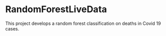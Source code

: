 # RandomForestLiveData
This project develops a random forest classification on deaths in Covid 19 cases.
